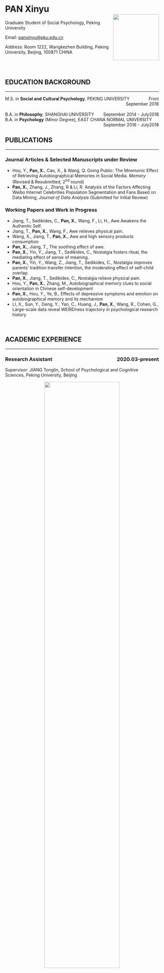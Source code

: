 <h1>
<div>
<div><b>PAN Xinyu</b></div>
<div><img src="touxiang.jpg" align='right' width="150"></div>
</div>
</h1>

Graduate Student of Social Psychology, Peking University

Email: panxinyu@pku.edu.cn 

Address: Room 1222, Wangkezhen Building, Peking University, Beijing, 100871 CHINA



<br/>

<br/>

## **EDUCATION BACKGROUND**

---

<div>
<div style="float:left">M.S. in <b>Social and Cultural Psychology</b>, PEKING UNIVERSITY</div>
<div align=right>From September 2018</div>
</div><br>

<div>
<div style="float:left">B.A. in <b>Philosophy</b>, SHANGHAI UNIVERSITY</div>
<div style="float:right">September 2014 - July2018</div>
</div><br>

<div>
<div style="float:left">B.A. in <b>Psychology</b> (Minor Degree), EAST CHANA NORMAL UNIVERSITY</div>
<div style="float:right">September 2016 - July2018</div>
</div><br>

<br/>

## **PUBLICATIONS**

---

### **Journal Articles & Selected Manuscripts under Review**
- Hou, Y., **Pan, X.**, Cao, X., & Wang, Q. Going Public: The Mnemonic Effect of Retrieving Autobiographical Memories in Social Media. *Memory* (Revised & Resubmitted, 2<sup>nd</sup> round)
- **Pan, X.**, Zhang, J., Zhang, R & Li, R. Analysis of the Factors Affecting Weibo Internet Celebrities Population Segmentation and Fans Based on Data Mining, *Journal of Data Analysis* (Submitted for Initial Review)

### **Working Papers and Work in Progress**
- Jiang, T., Sedikides, C., **Pan, X.**, Wang, F., Li, H., Awe Awakens the Authentic Self.
- Jiang, T., **Pan, X.**, Wang, F., Awe relieves physical pain.
- Wang, X., Jiang, T., **Pan, X.**, Awe and high sensory products consumption
- **Pan, X.**, Jiang, T., The soothing effect of awe.
- **Pan, X.**, Yin, Y., Jiang, T., Sedikides, C., Nostalgia fosters ritual, the mediating effect of sense of meaning.
- **Pan, X.**, Yin, Y., Wang, Z., Jiang, T., Sedikides, C., Nostalgia improves parents’ tradition transfer intention, the moderating effect of self-child overlap.
- **Pan, X.**, Jiang, T., Sedikides, C., Nostalgia relieve physical pain.
- Hou, Y., **Pan, X.**, Zhang, M., Autobiographical memory clues to social orientation in Chinese self-development
- **Pan, X.**, Hou, Y., Ye, B., Effects of depressive symptoms and emotion on autobiographical memory and its mechanism
- LI, X., Sun, Y., Deng, Y., Yan, C., Huang, J., **Pan, X.**, Wang, R., Cohen, G., Large-scale data reveal WEIRDness trajectory in psychological research history

<br/>

## **ACADEMIC EXPERIENCE**

---

<h3><div>
<div style="float:left"><b>Research Assistant</b></div>
<div style="float:right">2020.03-present</div>
</div><br></h3>

Supervisor:  JIANG Tonglin, School of Psychological and Cognitive Sciences, Peking University, Beijing

<div align=center>
<img src="1.jpg" width="70%">
</div>

#### **Project: The soothing effect of awe**

- **Project Goal**: An empirical study of the soothing effect of awe on both positive and negative emotion.
- **Hypothesis**: Awe decreases the intensity of both positive and negative emotion via self-distancing.
- **Preliminary Results**: Awe reduced both positive and negative emotion arousal and was positively correlated with resilience, with the same findings in the field study in Tibet.
- **Duties included**: Proposing the idea, leading the project, experimental design, data analysis and manuscripts writing.

#### **Project: Awe awakens the authentic self**

- **Project Goal**: Based on small-self theory of awe, authentic-self theory is proposed to further explain the transformative nature of awe.
- **Hypothesis**: Awe activates authentic self via self-transcendence, which motivates pro-sociality out of intrinsic (vs. extrinsic) focus. 
- **Preliminary Results**: Awe enhances the sense of authentic self, via the mediating effect of self-transcendence, and promotes prosociality only when the helping behavior consistent with intrinsic authentic self (vs. inconsistent with intrinsic need).
- **Duties included**: Leading the project, experimental design, data analysis and manuscripts writing. 

#### **Project: Nostalgia improves parents’ tradition transfer intention**

- **Project Goal**: Exploring the impact of nostalgia on tradition transfer.
- **Hypothesis**: Nostalgia increased tradition transfer tendency, with self-child overlap playing a moderating role. 
- **Preliminary Results**: Nostalgia increased tradition transfer tendency when self-child overlap was low, while reversed significant interaction effect was found in longitudinal study.
- **Duties included**: Leading the project, experimental design and manuscripts writing.

<br/>

<h3><div>
<div style="float:left"><b>Research Assistant</b></div>
<div style="float:right">2018.09-present</div>
</div><br></h3>

Beijing Key Laboratory of Behavior and Mental Health, Peking University

Supervisor: WANG Qi, Department of Human Development, Cornell University, Ithaca, NY / HOU Yubo, School of Psychological and Cognitive Sciences, Peking University, Beijing

<div align=center>
<img src="2.jpg" width="70%">
</div>

#### **Project: The effect of retrieval contexts and cues on autobiographical memory**
- **Project Goal**: Exploring the difference in accuracy between online and offline recall of autobiographical memories.
- **Hypothesis**: Memories retrieved online are more tied to the “reminders” and more “fixed” over time than offline.
- **Results**: Online group recalled more details than offline group, but with higher score on inconsistency and commission.
- **Duties included**: Leading the project, experimental design, data analysis and manuscripts writing.

<br/>

<h3><div>
<div style="float:left"><b>Research Assistant</b></div>
<div style="float:right">2020.03-2020.04</div>
</div><br></h3>

Supervisor: Geoffrey L. Cohen, Department of Psychology, Stanford University
- Large-scale Data Reveal WEIRDnessTrajectory In Psychological Research History

    *Major responsibility: data coding*

<br/>

<h3><div>
<div style="float:left"><b>Research Assistant</b></div>
<div style="float:right">2018.08-2018.10</div>
</div><br></h3>

Supervisor: WANG Qing, Department of Psychology, East China Normal University, Shanghai
- Research on the relationship between mindful agency and deep learning approach

    *Major responsibilities: Literatures review, research material organization, experiment implementation, data analysis and manuscript writing*

<br/>

<h3><div>
<div style="float:left"><b>Research Assistant</b></div>
<div style="float:right">2015.12-2018.6</div>
</div><br></h3>

Supervisor: YANG Qingfeng, Department of Philosophy, Shanghai University, Shanghai
- Research of relationship between ethical issue of big data and social governance

    *Major responsibilities: Literature review*
- Research of the philosophical nature of episodic memory and metamemory

    *Major responsibilities: Literature review, proposed the idea and manuscript writing*
- Workshop of Scientific Research and Humanistic Interpretation on Memory from a Multidisciplinary perspective (International)

    *Major responsibilities: Meeting organization, agenda design and material organization*

<br/>

## **CONFERENCE PRESENTATIONS**

---

**Pan, X.**, Zhang, J., Liu, Y., Lei, X., &, Xiao, N. (May 2020). Data Visualization Research of Five Senses on the Thousand-Faced Beijing City. *Forum for Applied Psychology and Cognitive Science*, Beijing, China.

**Pan, X.**, Hou, Y. (October 2019). The Relationship between Junzi-style Personality and Leadership Performance: A Moderated Mediation Model. *The 22<sup>nd</sup> National Academic Conference of Psychology*, Hangzhou, China

**Pan, X.**, Jiang, T. Awe Fosters a Balanced Mind, *2021 Society for Personality and Social Psychology Virtual Annual Convention (SPSP, 2021)*, (Accepted).

<br/>

## **SELECTED GRANT**

---

### Grant in the Role of a Co-Investigator
National Ministry of Education Funding for Undergraduate Innovation Project, “Research on College Students' Technology View from The Perspective of Science and Technology Philosophy”. (10-2016 to 12-2017; PI: Qingfeng YANG).
- Duties included: Proposed the idea, experimental design, data collection, analysis and manuscripts writing work

<br/>

## **SELECTED AWARDS & SCHOLARSHIPS**

---

<div>
<div style="float:left">Graduate School Special Scholarship of Peking University</div>
<div style="float:right">2020.9</div>
</div><br>
<div>
<div style="float:left">National Scholarships for Basic Disciplines for consecutive three years</div>
<div style="float:right">2015-2017</div>
</div><br>
<div>
<div style="float:left">Honor of Excellent Student Leader, Shanxi Province</div>
<div style="float:right">2008</div>
</div><br>
<div>
<div style="float:left">Merit student of Shanxi Province</div>
<div style="float:right">2008</div>
</div><br>

<br/>

## **OTHER EXPERIENCES**

---

<h3><div>
<div style="float:left"><b>Teaching Assistant</b></div>
<div style="float:right">2018.09-2019.01</div>
</div><br></h3>

Professor HOU Yubo's Teaching Assistant in *Cultural Psychology* Class. 
- Prepared teaching materials, communicated with students.

<h3><div>
<div style="float:left"><b>Intern</b></div>
<div style="float:right">2019.05-2019.11</div>
</div><br></h3>

**Project of Developing a Leadership APP for Internet Managers** (Based on *Tencent*)
- Summarized the iceberg model of the leadership among Chinese Internet leaders based on semi-structured interviews with 10 CEOs of the Internet industry and developed psychological scales of leadership, personality and emotional intelligence.
- Constructed percentile norm based on 4000 samples from local Internet company
- Successful lauched the APP with more than 30,000 users by far

<br/>

## **SKILLS & COURSEWORK**

---

**Statistical Skills**: extensive knowledge of SPSS, LISREL, Jamovi and R

**Curriculum Hightlights**: Social psychology, Psychological Statistics, Developmental Psychology, Basic Psychology, Personality Psychology, Educational Psychology, Experimental Psychology, Cognitive psychology, Data mining
